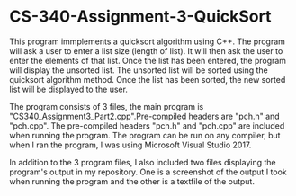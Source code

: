 # CS-340-Assignment-3-QuickSort

This program immplements a quicksort algorithm using C++. The program will ask a user to enter a list size (length of list). It will then ask the user to enter the elements of that list. Once the list has been entered, the program will display the unsorted list. The unsorted list will be sorted using the quicksort algorithm method. Once the list has been sorted, the new sorted list will be displayed to the user.

The program consists of 3 files, the main program is "CS340_Assignment3_Part2.cpp".Pre-compiled headers are "pch.h" and "pch.cpp". The pre-compiled headers "pch.h" and "pch.cpp" are included when running the program. The program can be run on any compiler, but when I ran the program, I was using Microsoft Visual Studio 2017.

In addition to the 3 program files, I also included two files displaying the program's output in my repository. One is a screenshot of the output I took when running the program and the other is a textfile of the output.
